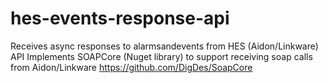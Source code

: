# hes-events-response-api
Receives async responses to alarmsandevents from HES (Aidon/Linkware) API  Implements SOAPCore (Nuget library) to support receiving soap calls from Aidon/Linkware https://github.com/DigDes/SoapCore
